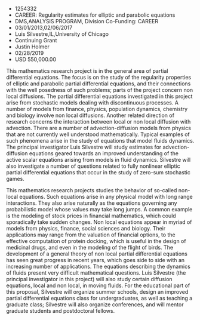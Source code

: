 
* 1254332
* CAREER: Regularity estimates for elliptic and parabolic equations
* DMS,ANALYSIS PROGRAM, Division Co-Funding: CAREER
* 03/01/2013,02/06/2017
* Luis Silvestre,IL,University of Chicago
* Continuing Grant
* Justin Holmer
* 02/28/2019
* USD 550,000.00

This mathematics research project is in the general area of partial differential
equations. The focus is on the study of the regularity properties of elliptic
and parabolic partial differential equations, and their connections with the
well posedness of such problems; parts of the project concern non local
diffusions. The partial differential equations investigated in this project
arise from stochastic models dealing with discontinuous processes. A number of
models from finance, physics, population dynamics, chemistry and biology involve
non local diffusions. Another related direction of research concerns the
interaction between local or non local diffusion with advection. There are a
number of advection-diffusion models from physics that are not currently well
understood mathematically. Typical examples of such phenomena arise in the study
of equations that model fluids dynamics. The principal investigator Luis
Silvestre will study estimates for advection-diffusion equations geared towards
an improved understanding of the active scalar equations arising from models in
fluid dynamics. Silvestre will also investigate a number of questions related to
fully nonlinear elliptic partial differential equations that occur in the study
of zero-sum stochastic games.

This mathematics research projects studies the behavior of so-called non-local
equations. Such equations arise in any physical model with long range
interactions. They also arise naturally as the equations governing any
probabilistic model whose values may take long jumps. A common example is the
modeling of stock prices in financial mathematics, which could sporadically take
sudden changes. Non local equations appear in myriad of models from physics,
finance, social sciences and biology. Their applications may range from the
valuation of financial options, to the effective computation of protein docking,
which is useful in the design of medicinal drugs, and even in the modeling of
the flight of birds. The development of a general theory of non local partial
differential equations has seen great progress in recent years, which goes side
to side with an increasing number of applications. The equations describing the
dynamics of fluids present very difficult mathematical questions. Luis Silvestre
(the principal investigator in this project) will also study certain diffusion
equations, local and non local, in moving fluids. For the educational part of
this proposal, Silvestre will organize summer schools, design an improved
partial differential equations class for undergraduates, as well as teaching a
graduate class; Silvestre will also organize conferences, and will mentor
graduate students and postdoctoral fellows.
